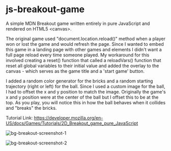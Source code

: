 # js-breakout-game
A simple MDN Breakout game written entirely in pure JavaScript and rendered on HTML5 &lt;canvas>.

The original game used "document.location.reload()" method when a player won or lost the game and would refresh the page. Since I wanted to embed this game in a landing page with other games and elements I didn't want a full page reload every time someone played. My workaround for this involved creating a reset() function that called a reloadVars() function that reset all global variables to their initial value and added the overlay to the canvas - which serves as the game title and a 'start game' button. 

I added a random color generator for the bricks and a random starting trajectory (right or left) for the ball. Since I used a custom image for the ball, I had to offset the x and y position to match the image. Originally the game's x and y position were at the center of the ball but I offset this to be at the top. As you play, you will notice this in how the ball behaves when it collides and "breaks" the bricks.  

Tutorial Link:
https://developer.mozilla.org/en-US/docs/Games/Tutorials/2D_Breakout_game_pure_JavaScript

![bg-breakout-screenshot-1](https://user-images.githubusercontent.com/25624304/48646040-2b4ed200-e9ad-11e8-8eeb-75e015145097.JPG)

![bg-breakout-screenshot-2](https://user-images.githubusercontent.com/25624304/48646045-3144b300-e9ad-11e8-9a0f-1368a44533f2.JPG)

